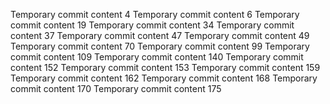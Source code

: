 Temporary commit content 4
Temporary commit content 6
Temporary commit content 19
Temporary commit content 34
Temporary commit content 37
Temporary commit content 47
Temporary commit content 49
Temporary commit content 70
Temporary commit content 99
Temporary commit content 109
Temporary commit content 140
Temporary commit content 152
Temporary commit content 153
Temporary commit content 159
Temporary commit content 162
Temporary commit content 168
Temporary commit content 170
Temporary commit content 175

